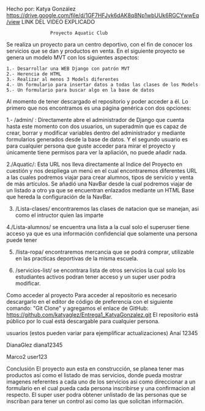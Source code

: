Hecho por: Katya González
https://drive.google.com/file/d/1GF7HFJyk6dAK8q8Np1wbUUk6RGCYwwEq/view
LINK DEL VIDEO EXPLICADO

                    Proyecto Aquatic Club

Se realiza un proyecto para un centro deportivo, con el fin de conocer los servicios que se dan y productos en venta.
En el siguiente proyecto se genera un modelo MVT con los siguientes aspectos:

    1.- Desarrollar una WEB Django con patrón MVT
    2.- Herencia de HTML
    3.- Realizar al menos 3 Models diferentes
    4.- Un formulario para insertar datos a todas las clases de los Models
    5.- Un formulario para buscar algo en la base de datos
Al momento de tener descargado el repositorio y poder acceder a él. Lo primero que nos encontramos es una página genérica con dos opciones:

1.- /admin/ : Directamente abre el administrador de Django que cuenta hasta este momento con dos usuarios, un superadmin que es capaz de crear, borrar y  modificar variables dentro del administrador y mediante formularios generados desde la base de datos. Y el segundo usuario es para cualquier persona que guste acceder para mirar el proyecto y únicamente tiene permisos para ver la apliación, no puede añadir nada.
  
  2./Aquatic/: Esta URL nos lleva directamente al Indice del Proyecto en cuestión y nos despliega un menú en el cual encontraremos diferentes URL a las cuales podremos viajar para crear alumnos, tipos de servicio y venta de más artículos. Se añadió una NavBar desde la cual podremos viajar de un listado a otro ya que se encuentran enlazados mediante un HTML Base que hereda la configuración de la NavBar.

  3. /Lista-clases/ encontraremos las clases de natacion que se manejan, asi como el intructor quien las imparte

  4./Lista-alumnos/ se encuentra una lista a la cual solo el superuser tiene acceso ya que es una información confidencial que solamente una persona puede tener

  5. /lista-ropa/ encontraremos mercancia que se podrá comprar, utilizable en las practicas deportivas de la misma escuela.

  6. /servicios-list/ se encontrara lista de otros servicios la cual solo los estudiantes activos podran tener acceso y un super user podra modificar. 

Como acceder al proyecto
Para acceder al repositorio es necesario descargarlo en el editor de código de preferencia con el siguiente comando: "Git Clone" y agregamos el enlace de GitHub: https://github.com/katyaglez/Entrega1_KatyaGonzalez.git El repositorio está público por lo cual está descargable para cualquier persona.

usuarios (estos pueden variar para ejemplificar actualizaciones)
Anaí
12345

DianaGlez
diana12345

Marco2
user123

Conclusión
El proyecto aun esta en construcción, se planea tener mas productos así como el listado de mas servicios, donde pueda mostrar imagenes referentes a cada uno de los servicios
asi como direccionar a un formulario en el cual pueda cada persona inscribirse y una confirmacion al respecto. 
El super user podra obtener unlistado de las personas que se inscriban para tener un control asi como las que solicitan información.

